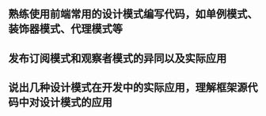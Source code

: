 ## 熟练使用前端常用的设计模式编写代码，如单例模式、装饰器模式、代理模式等

## 发布订阅模式和观察者模式的异同以及实际应用

## 说出几种设计模式在开发中的实际应用，理解框架源代码中对设计模式的应用